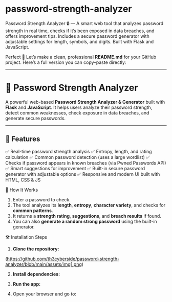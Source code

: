 # password-strength-analyzer
Password Strength Analyzer 🔒 — A smart web tool that analyzes password strength in real time, checks if it’s been exposed in data breaches, and offers improvement tips. Includes a secure password generator with adjustable settings for length, symbols, and digits. Built with Flask and JavaScript.


Perfect 👏 Let’s make a clean, professional **README.md** for your GitHub project.
Here’s a full version you can copy–paste directly:

---

# 🔐 Password Strength Analyzer

A powerful web-based **Password Strength Analyzer & Generator** built with **Flask** and **JavaScript**.
It helps users analyze their password strength, detect common weaknesses, check exposure in data breaches, and generate secure passwords.

---

## 🚀 Features

✅ Real-time password strength analysis
✅ Entropy, length, and rating calculation
✅ Common password detection (uses a large wordlist)
✅ Checks if password appears in known breaches (via Pwned Passwords API)
✅ Smart suggestions for improvement
✅ Built-in secure password generator with adjustable options
✅ Responsive and modern UI built with HTML, CSS & JS

🧠 How It Works

1. Enter a password to check.
2. The tool analyzes its **length**, **entropy**, **character variety**, and checks for **common patterns**.
3. It returns a **strength rating**, **suggestions**, and **breach results** if found.
4. You can also **generate a random strong password** using the built-in generator.


🛠️ Installation Steps

1. **Clone the repository:**

(https://github.com/th3cyberside/password-strength-analyzer/blob/main/assets/img1.png)



2. **Install dependencies:**



3. **Run the app:**



4. Open your browser and go to:

 



